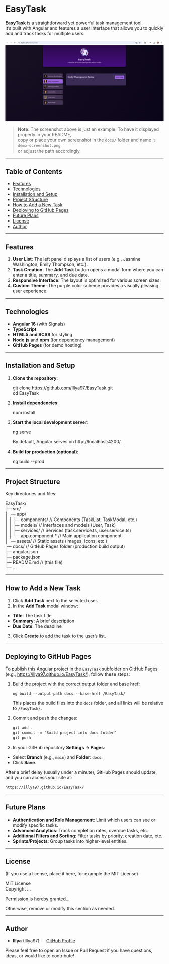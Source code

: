 # EasyTask

**EasyTask** is a straightforward yet powerful task management tool.  
It’s built with Angular and features a user interface that allows you to quickly add and track tasks for multiple users.

![EasyTask Preview](src/assets/demo-screenshot.PNG)

> **Note**: The screenshot above is just an example. To have it displayed properly in your README,  
> copy or place your own screenshot in the `docs/` folder and name it `demo-screenshot.png`,  
> or adjust the path accordingly.

---

## Table of Contents

- [Features](#features)
- [Technologies](#technologies)
- [Installation and Setup](#installation-and-setup)
- [Project Structure](#project-structure)
- [How to Add a New Task](#how-to-add-a-new-task)
- [Deploying to GitHub Pages](#deploying-to-github-pages)
- [Future Plans](#future-plans)
- [License](#license)
- [Author](#author)

---

## Features

1. **User List**: The left panel displays a list of users (e.g., Jasmine Washington, Emily Thompson, etc.).
2. **Task Creation**: The **Add Task** button opens a modal form where you can enter a title, summary, and due date.
3. **Responsive Interface**: The layout is optimized for various screen sizes.
4. **Custom Theme**: The purple color scheme provides a visually pleasing user experience.

---

## Technologies

- **Angular 16** (with Signals)
- **TypeScript**
- **HTML5 and SCSS** for styling
- **Node.js** and **npm** (for dependency management)
- **GitHub Pages** (for demo hosting)

---

## Installation and Setup

1. **Clone the repository**:

   git clone https://github.com/Illya97/EasyTask.git  
   cd EasyTask

2. **Install dependencies**:

   npm install

3. **Start the local development server**:

   ng serve

   By default, Angular serves on http://localhost:4200/.

4. **Build for production (optional)**:

   ng build --prod

---

## Project Structure

Key directories and files:

EasyTask/  
├─ src/  
│  ├─ app/  
│  │  ├─ components/      // Components (TaskList, TaskModal, etc.)  
│  │  ├─ models/          // Interfaces and models (User, Task)  
│  │  ├─ services/        // Services (task.service.ts, user.service.ts)  
│  │  └─ app.component.*  // Main application component  
│  └─ assets/             // Static assets (images, icons, etc.)  
├─ docs/                  // GitHub Pages folder (production build output)  
├─ angular.json  
├─ package.json  
├─ README.md              // (this file)  
└─ ...

---

## How to Add a New Task

1. Click **Add Task** next to the selected user.
2. In the **Add Task** modal window:
  - **Title**: The task title
  - **Summary**: A brief description
  - **Due Date**: The deadline
3. Click **Create** to add the task to the user’s list.

---

## Deploying to GitHub Pages

To publish this Angular project in the `EasyTask` subfolder on GitHub Pages  
(e.g., https://illya97.github.io/EasyTask/), follow these steps:

1. Build the project with the correct output folder and base href:

       ng build --output-path docs --base-href /EasyTask/

   This places the build files into the `docs` folder, and all links will be relative to `/EasyTask/`.

2. Commit and push the changes:

       git add .
       git commit -m "Build project into docs folder"
       git push

3. In your GitHub repository **Settings → Pages**:
  - Select **Branch** (e.g., `main`) and **Folder**: `docs`.
  - Click **Save**.

After a brief delay (usually under a minute), GitHub Pages should update,  
and you can access your site at:

    https://illya97.github.io/EasyTask/

---

## Future Plans

- **Authentication and Role Management**: Limit which users can see or modify specific tasks.
- **Advanced Analytics**: Track completion rates, overdue tasks, etc.
- **Additional Filters and Sorting**: Filter tasks by priority, creation date, etc.
- **Sprints/Projects**: Group tasks into higher-level entities.

---

## License

(If you use a license, place it here, for example the MIT License)

MIT License  
Copyright ...

Permission is hereby granted...

Otherwise, remove or modify this section as needed.

---

## Author

- **Illya** (Illya97) — [GitHub Profile](https://github.com/Illya97)

Please feel free to open an Issue or Pull Request if you have questions, ideas, or would like to contribute!

